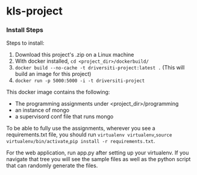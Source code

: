 # kls-project


### Install Steps

Steps to install:

1. Download this project's .zip on a Linux machine
2. With docker installed, `cd <project_dir>/dockerbuild/`
3. `docker build --no-cache -t driversiti-project:latest .` (This will build an image for this project)
4. `docker run -p 5000:5000 -i -t driversiti-project`

This docker image contains the following:

* The programming assignments under <project_dir>/programming
* an instance of mongo
* a supervisord conf file that runs mongo

To be able to fully use the assignments, wherever you see a requirements.txt file, you should run `virtualenv virtualenv`,`source virtualenv/bin/activate`,`pip install -r requirements.txt`. 

For the web application, run app.py after setting up your virtualenv. If you navigate that tree you will see the sample files as well as the python script that can randomly generate the files.
